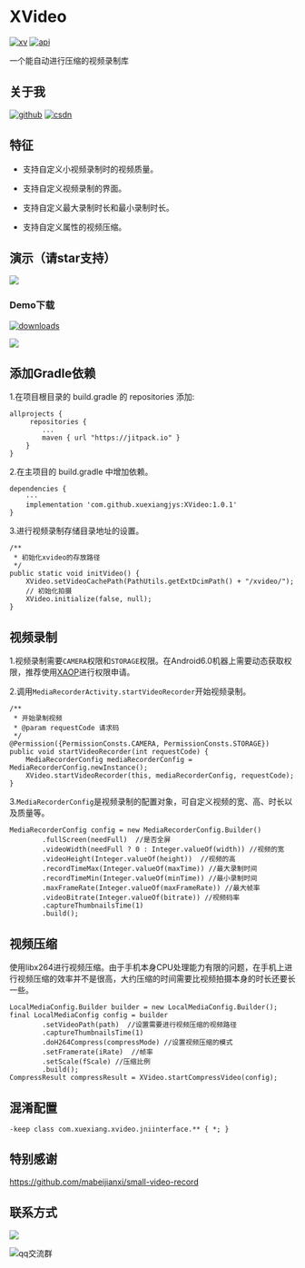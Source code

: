 # XVideo
[![xv][xvsvg]][xv]  [![api][apisvg]][api]

一个能自动进行压缩的视频录制库

## 关于我

[![github](https://img.shields.io/badge/GitHub-xuexiangjys-blue.svg)](https://github.com/xuexiangjys)   [![csdn](https://img.shields.io/badge/CSDN-xuexiangjys-green.svg)](http://blog.csdn.net/xuexiangjys)

## 特征

* 支持自定义小视频录制时的视频质量。

* 支持自定义视频录制的界面。

* 支持自定义最大录制时长和最小录制时长。

* 支持自定义属性的视频压缩。

## 演示（请star支持）

![][demo-gif]

### Demo下载

[![downloads][download-svg]][download-url]

![][download-img]

## 添加Gradle依赖

1.在项目根目录的 build.gradle 的 repositories 添加:

```
allprojects {
     repositories {
        ...
        maven { url "https://jitpack.io" }
    }
}
```

2.在主项目的 build.gradle 中增加依赖。

```
dependencies {
    ···
    implementation 'com.github.xuexiangjys:XVideo:1.0.1'
}
```

3.进行视频录制存储目录地址的设置。

```
/**
 * 初始化xvideo的存放路径
 */
public static void initVideo() {
    XVideo.setVideoCachePath(PathUtils.getExtDcimPath() + "/xvideo/");
    // 初始化拍摄
    XVideo.initialize(false, null);
}
```

## 视频录制

1.视频录制需要`CAMERA`权限和`STORAGE`权限。在Android6.0机器上需要动态获取权限，推荐使用[XAOP](https://github.com/xuexiangjys/XAOP)进行权限申请。

2.调用`MediaRecorderActivity.startVideoRecorder`开始视频录制。

```
/**
 * 开始录制视频
 * @param requestCode 请求码
 */
@Permission({PermissionConsts.CAMERA, PermissionConsts.STORAGE})
public void startVideoRecorder(int requestCode) {
    MediaRecorderConfig mediaRecorderConfig = MediaRecorderConfig.newInstance();
    XVideo.startVideoRecorder(this, mediaRecorderConfig, requestCode);
}
```

3.`MediaRecorderConfig`是视频录制的配置对象，可自定义视频的宽、高、时长以及质量等。

```
MediaRecorderConfig config = new MediaRecorderConfig.Builder()
        .fullScreen(needFull)  //是否全屏
        .videoWidth(needFull ? 0 : Integer.valueOf(width)) //视频的宽
        .videoHeight(Integer.valueOf(height))  //视频的高
        .recordTimeMax(Integer.valueOf(maxTime)) //最大录制时间
        .recordTimeMin(Integer.valueOf(minTime)) //最小录制时间
        .maxFrameRate(Integer.valueOf(maxFrameRate)) //最大帧率
        .videoBitrate(Integer.valueOf(bitrate)) //视频码率
        .captureThumbnailsTime(1)
        .build();
```

## 视频压缩

使用libx264进行视频压缩。由于手机本身CPU处理能力有限的问题，在手机上进行视频压缩的效率并不是很高，大约压缩的时间需要比视频拍摄本身的时长还要长一些。

```
LocalMediaConfig.Builder builder = new LocalMediaConfig.Builder();
final LocalMediaConfig config = builder
        .setVideoPath(path)  //设置需要进行视频压缩的视频路径
        .captureThumbnailsTime(1)
        .doH264Compress(compressMode) //设置视频压缩的模式
        .setFramerate(iRate)  //帧率
        .setScale(fScale) //压缩比例
        .build();
CompressResult compressResult = XVideo.startCompressVideo(config);
```

## 混淆配置

```
-keep class com.xuexiang.xvideo.jniinterface.** { *; }
```

## 特别感谢

https://github.com/mabeijianxi/small-video-record

## 联系方式

[![](https://img.shields.io/badge/点击一键加入QQ交流群-602082750-blue.svg)](http://shang.qq.com/wpa/qunwpa?idkey=9922861ef85c19f1575aecea0e8680f60d9386080a97ed310c971ae074998887)

![qq交流群](https://img-blog.csdn.net/20180514131732423?watermark/2/text/aHR0cHM6Ly9ibG9nLmNzZG4ubmV0L3h1ZXhpYW5nanlz/font/5a6L5L2T/fontsize/400/fill/I0JBQkFCMA==/dissolve/70)

[xvsvg]: https://img.shields.io/badge/XVideo-v1.0.1-brightgreen.svg
[xv]: https://github.com/xuexiangjys/XVideo
[apisvg]: https://img.shields.io/badge/API-14+-brightgreen.svg
[api]: https://android-arsenal.com/api?level=14

[demo-gif]: https://github.com/xuexiangjys/XVideo/blob/master/img/xvideo.gif
[download-svg]: https://img.shields.io/badge/downloads-1.8M-blue.svg
[download-url]: https://github.com/xuexiangjys/XVideo/blob/master/apk/xvideo_demo.apk?raw=true
[download-img]: https://github.com/xuexiangjys/XVideo/blob/master/img/download.png
